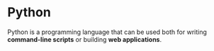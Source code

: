 # Python



Python is a programming language that can be used both for writing **command-line scripts** or building **web applications**.


